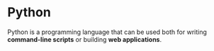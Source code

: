 # Python



Python is a programming language that can be used both for writing **command-line scripts** or building **web applications**.


